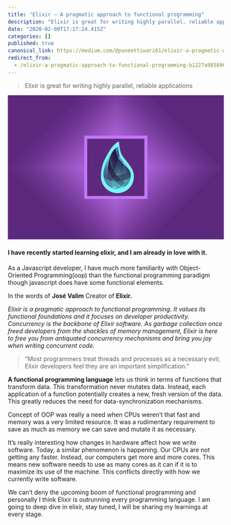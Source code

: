 ```yaml
---
title: "Elixir — A pragmatic approach to functional programming"
description: "Elixir is great for writing highly parallel, reliable applications"
date: "2020-02-09T17:17:24.415Z"
categories: []
published: true
canonical_link: https://medium.com/@puneettiwari61/elixir-a-pragmatic-approach-to-functional-programming-b1227a985806
redirect_from:
  - /elixir-a-pragmatic-approach-to-functional-programming-b1227a985806
---
```


> Elixir is great for writing highly parallel, reliable applications

![](./asset-1.jpeg)

#### I have recently started learning elixir, and I am already in love with it.

As a Javascript developer, I have much more familiarity with Object-Oriented Programming(oop) than the functional programming paradigm though javascript does have some functional elements.

In the words of **José Valim** Creator of **Elixir.**

_Elixir is a pragmatic approach to functional programming. It values its functional foundations and it focuses on developer productivity. Concurrency is the backbone of Elixir software. As garbage collection once freed developers from the shackles of memory management, Elixir is here to free you from antiquated concurrency mechanisms and bring you joy when writing concurrent code._

> “Most programmers treat threads and processes as a necessary evil; Elixir developers feel they are an important simplification.”

**A functional programming language** lets us think in terms of functions that transform data. This transformation never mutates data. Instead, each application of a function potentially creates a new, fresh version of the data. This greatly reduces the need for data-synchronization mechanisms.

Concept of OOP was really a need when CPUs weren’t that fast and memory was a very limited resource. It was a rudimentary requirement to save as much as memory we can save and mutate it as necessary.

It’s really interesting how changes in hardware affect how we write software. Today, a similar phenomenon is happening. Our CPUs are not getting any faster. Instead, our computers get more and more cores. This means new software needs to use as many cores as it can if it is to maximize its use of the machine. This conflicts directly with how we currently write software.

We can’t deny the upcoming boom of functional programming and personally I think Elixir is outrunning every programming language. I am going to deep dive in elixir, stay tuned, I will be sharing my learnings at every stage.

